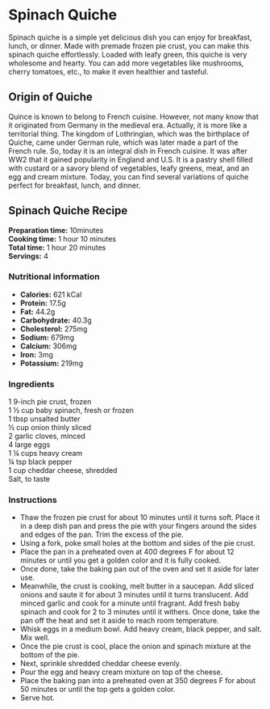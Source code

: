 # Spinach Quiche

Spinach quiche is a simple yet delicious dish you can enjoy for breakfast, lunch, or dinner. Made with premade frozen pie crust, you can make this spinach quiche effortlessly. Loaded with leafy green, this quiche is very wholesome and hearty. You can add more vegetables like mushrooms, cherry tomatoes, etc., to make it even healthier and tasteful.

## Origin of Quiche

Quince is known to belong to French cuisine. However, not many know that it originated from Germany in the medieval era. Actually, it is more like a territorial thing. The kingdom of Lothringian, which was the birthplace of Quiche, came under German rule, which was later made a part of the French rule. So, today it is an integral dish in French cuisine. It was after WW2 that it gained popularity in England and U.S. It is a pastry shell filled with custard or a savory blend of vegetables, leafy greens, meat, and an egg and cream mixture. Today, you can find several variations of quiche perfect for breakfast, lunch, and dinner.

## Spinach Quiche Recipe

**Preparation time:** 10minutes  
**Cooking time:** 1 hour 10 minutes  
**Total time:** 1 hour 20 minutes  
**Servings:** 4

### Nutritional information

- **Calories:** 621 kCal
- **Protein:** 17.5g
- **Fat:** 44.2g
- **Carbohydrate:** 40.3g
- **Cholesterol:** 275mg
- **Sodium:** 679mg
- **Calcium:** 306mg
- **Iron:** 3mg
- **Potassium:** 219mg

### Ingredients

1 9-inch pie crust, frozen  
1 ½ cup baby spinach, fresh or frozen  
1 tbsp unsalted butter  
½ cup onion thinly sliced  
2 garlic cloves, minced  
4 large eggs  
1 ¼ cups heavy cream  
¼ tsp black pepper  
1 cup cheddar cheese, shredded  
Salt, to taste

### Instructions

- Thaw the frozen pie crust for about 10 minutes until it turns soft. Place it in a deep dish pan and press the pie with your fingers around the sides and edges of the pan. Trim the excess of the pie.
- Using a fork, poke small holes at the bottom and sides of the pie crust.
- Place the pan in a preheated oven at 400 degrees F for about 12 minutes or until you get a golden color and it is fully cooked.
- Once done, take the baking pan out of the oven and set it aside for later use.
- Meanwhile, the crust is cooking, melt butter in a saucepan. Add sliced onions and saute it for about 3 minutes until it turns translucent. Add minced garlic and cook for a minute until fragrant. Add fresh baby spinach and cook for 2 to 3 minutes until it withers. Once done, take the pan off the heat and set it aside to reach room temperature.
- Whisk eggs in a medium bowl. Add heavy cream, black pepper, and salt. Mix well.
- Once the pie crust is cool, place the onion and spinach mixture at the bottom of the pie.
- Next, sprinkle shredded cheddar cheese evenly.
- Pour the egg and heavy cream mixture on top of the cheese.
- Place the baking pan into a preheated oven at 350 degrees F for about 50 minutes or until the top gets a golden color.
- Serve hot.
